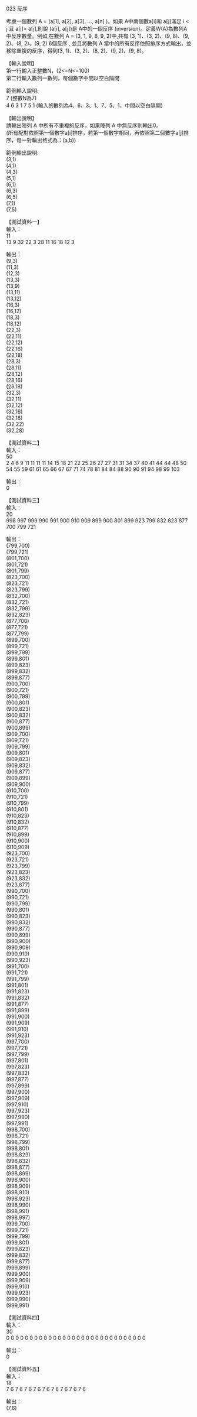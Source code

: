 023 反序  
  
考慮一個數列 A = (a[1], a[2], a[3], ..., a[n] )。如果 A中兩個數a[i]和 a[j]滿足 i < j 且 a[i]> a[j],則說 (a[i], a[j])是 A中的一個反序 (inversion)。定義W(A)為數列A中反序數量。例如,在數列 A = (3, 1, 9, 8, 9, 2)中,共有 (3, 1)、(3, 2)、(9, 8)、(9, 2)、(8, 2)、(9, 2) 6個反序 , 並且將數列 A 當中的所有反序依照排序方式輸出，並移除重複的反序，得到(3, 1)、(3, 2)、(8, 2)、(9, 2)、(9, 8)。  
  
【輸入說明】  
第一行輸入正整數N，(2<=N<=100)  
第二行輸入數列一數列，每個數字中間以空白隔開  
  
範例輸入說明:  
7 (整數N為7)  
4 6 3 1 7 5 1 (輸入的數列為4、6、3、1、7、5、1，中間以空白隔開)  
  
【輸出說明】  
請輸出陣列 A 中所有不重複的反序，如果陣列 A 中無反序則輸出0。  
(所有配對依照第一個數字a[i]排序，若第一個數字相同，再依照第二個數字a[j]排序，每一對輸出格式為：(a,b))  
  
範例輸出說明:  
(3,1)  
(4,1)  
(4,3)  
(5,1)  
(6,1)  
(6,3)  
(6,5)  
(7,1)  
(7,5)  
  
【測試資料一】  
輸入：  
11  
13 9 32 22 3 28 11 16 18 12 3  
  
輸出：  
(9,3)  
(11,3)  
(12,3)  
(13,3)  
(13,9)  
(13,11)  
(13,12)  
(16,3)  
(16,12)  
(18,3)  
(18,12)  
(22,3)  
(22,11)  
(22,12)  
(22,16)  
(22,18)  
(28,3)  
(28,11)  
(28,12)  
(28,16)  
(28,18)  
(32,3)  
(32,11)  
(32,12)  
(32,16)  
(32,18)  
(32,22)  
(32,28)  
  
【測試資料二】  
輸入：  
50  
2 4 6 9 11 11 11 11 14 15 18 21 22 25 26 27 27 31 31 34 37 40 41 44 44 48 50 54 55 59 61 61 65 66 67 67 71 74 78 81 84 84 88 90 90 91 94 98 99 103  
  
輸出：  
0  
  
【測試資料三】  
輸入：  
20  
998 997 999 990 991 900 910 909 899 900 801 899 923 799 832 823 877 700 799 721  
  
輸出：  
(799,700)  
(799,721)  
(801,700)  
(801,721)  
(801,799)  
(823,700)  
(823,721)  
(823,799)  
(832,700)  
(832,721)  
(832,799)  
(832,823)  
(877,700)  
(877,721)  
(877,799)  
(899,700)  
(899,721)  
(899,799)  
(899,801)  
(899,823)  
(899,832)  
(899,877)  
(900,700)  
(900,721)  
(900,799)  
(900,801)  
(900,823)  
(900,832)  
(900,877)  
(900,899)  
(909,700)  
(909,721)  
(909,799)  
(909,801)  
(909,823)  
(909,832)  
(909,877)  
(909,899)  
(909,900)  
(910,700)  
(910,721)  
(910,799)  
(910,801)  
(910,823)  
(910,832)  
(910,877)  
(910,899)  
(910,900)  
(910,909)  
(923,700)  
(923,721)  
(923,799)  
(923,823)  
(923,832)  
(923,877)  
(990,700)  
(990,721)  
(990,799)  
(990,801)  
(990,823)  
(990,832)  
(990,877)  
(990,899)  
(990,900)  
(990,909)  
(990,910)  
(990,923)  
(991,700)  
(991,721)  
(991,799)  
(991,801)  
(991,823)  
(991,832)  
(991,877)  
(991,899)  
(991,900)  
(991,909)  
(991,910)  
(991,923)  
(997,700)  
(997,721)  
(997,799)  
(997,801)  
(997,823)  
(997,832)  
(997,877)  
(997,899)  
(997,900)  
(997,909)  
(997,910)  
(997,923)  
(997,990)  
(997,991)  
(998,700)  
(998,721)  
(998,799)  
(998,801)  
(998,823)  
(998,832)  
(998,877)  
(998,899)  
(998,900)  
(998,909)  
(998,910)  
(998,923)  
(998,990)  
(998,991)  
(998,997)  
(999,700)  
(999,721)  
(999,799)  
(999,801)  
(999,823)  
(999,832)  
(999,877)  
(999,899)  
(999,900)  
(999,909)  
(999,910)  
(999,923)  
(999,990)  
(999,991)  
  
【測試資料四】  
輸入：  
30  
0 0 0 0 0 0 0 0 0 0 0 0 0 0 0 0 0 0 0 0 0 0 0 0 0 0 0 0 0 0  
  
輸出：  
0  
  
【測試資料五】  
輸入：  
18  
7 6 7 6 7 6 7 6 7 6 7 6 7 6 7 6 7 6  
  
輸出：  
(7,6)  
